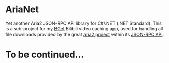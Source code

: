 # AriaNet

Yet another Aria2 JSON-RPC API library for C#/.NET (.NET Standard). This is a sub-project for my [BGet](https://github.com/huming2207/BGet) Bilibili video caching app, used for handling all file downloads provided by the great [aria2 project](https://aria2.github.io) within its [JSON-RPC API](https://aria2.github.io/manual/en/html/aria2c.html#rpc-interface).

# To be continued...